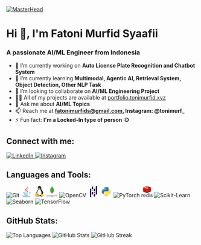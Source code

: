 [![MasterHead](https://komarev.com/ghpvc/?username=tonimurfid&label=Profile%20views&color=0e75b6&style=flat)](https://github.com/tonimurfid)

# Hi 👋, I'm Fatoni Murfid Syaafii
### A passionate AI/ML Engineer from Indonesia

- 🔭 I’m currently working on **Auto License Plate Recognition and Chatbot System**
- 🌱 I’m currently learning **Multimodal, Agentic AI, Retrieval System, Object Detection, Other NLP Task**
- 👯 I’m looking to collaborate on **AI/ML Engineering Project**
- 👨‍💻 All of my projects are available at [portfolio.tonimurfid.xyz](https://portfolio.tonimurfid.xyz)
- 💬 Ask me about **AI/ML Topics**
- 📫 Reach me at **fatonimurfids@gmail.com, Instagram: @tonimurf_**
- ⚡ Fun fact: **I'm a Locked-In type of person :D**

## Connect with me:
<p align="left">
  <a href="https://linkedin.com/in/fatoni-murfid-syaafii" target="blank">
    <img src="https://raw.githubusercontent.com/rahuldkjain/github-profile-readme-generator/master/src/images/icons/Social/linked-in-alt.svg" alt="LinkedIn" width="30" height="30"/>
  </a>
  <a href="https://instagram.com/tonimurf_" target="blank">
    <img src="https://raw.githubusercontent.com/rahuldkjain/github-profile-readme-generator/master/src/images/icons/Social/instagram.svg" alt="Instagram" width="30" height="30"/>
  </a>
</p>

## Languages and Tools:
<p align="left">
  <img src="https://www.vectorlogo.zone/logos/git-scm/git-scm-icon.svg" alt="Git" width="30" height="30"/>
  <img src="https://raw.githubusercontent.com/devicons/devicon/master/icons/java/java-original.svg" alt="Java" width="30" height="30"/>
  <img src="https://raw.githubusercontent.com/devicons/devicon/master/icons/linux/linux-original.svg" alt="Linux" width="30" height="30"/>
  <img src="https://raw.githubusercontent.com/devicons/devicon/master/icons/mongodb/mongodb-original-wordmark.svg" alt="MongoDB" width="30" height="30"/>
  <img src="https://www.vectorlogo.zone/logos/opencv/opencv-icon.svg" alt="OpenCV" width="30" height="30"/>
  <img src="https://raw.githubusercontent.com/devicons/devicon/2ae2a900d2f041da66e950e4d48052658d850630/icons/pandas/pandas-original.svg" alt="Pandas" width="30" height="30"/>
  <img src="https://raw.githubusercontent.com/devicons/devicon/master/icons/python/python-original.svg" alt="Python" width="30" height="30"/>
  <img src="https://www.vectorlogo.zone/logos/pytorch/pytorch-icon.svg" alt="PyTorch" width="30" height="30"/>
  <img src="https://raw.githubusercontent.com/devicons/devicon/master/icons/redis/redis-original-wordmark.svg" alt="Redis" width="30" height="30"/>
  <img src="https://upload.wikimedia.org/wikipedia/commons/0/05/Scikit_learn_logo_small.svg" alt="Scikit-Learn" width="30" height="30"/>
  <img src="https://seaborn.pydata.org/_images/logo-mark-lightbg.svg" alt="Seaborn" width="30" height="30"/>
  <img src="https://www.vectorlogo.zone/logos/tensorflow/tensorflow-icon.svg" alt="TensorFlow" width="30" height="30"/>
</p>

## GitHub Stats:
<p align="left">
  <img src="https://github-readme-stats.vercel.app/api/top-langs?username=tonimurfid&show_icons=true&theme=dracula&locale=en&layout=compact" alt="Top Languages"/>
  <img src="https://github-readme-stats.vercel.app/api?username=tonimurfid&show_icons=true&theme=dracula&locale=en" alt="GitHub Stats"/>
  <img src="https://github-readme-streak-stats.herokuapp.com/?user=tonimurfid&theme=dracula" alt="GitHub Streak"/>
</p>

